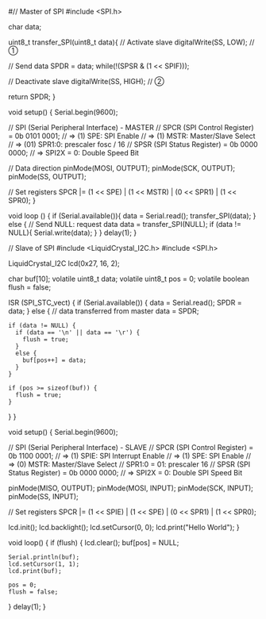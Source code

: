 #// Master of SPI
#include <SPI.h>

char data;

uint8_t transfer_SPI(uint8_t data){
  // Activate slave
  digitalWrite(SS, LOW);     // ①

  // Send data
  SPDR = data;
  while(!(SPSR & (1 << SPIF)));

  // Deactivate slave
  digitalWrite(SS, HIGH);    // ②

  return SPDR;
}

void setup() {
  Serial.begin(9600);

  // SPI (Serial Peripheral Interface) - MASTER
  // SPCR (SPI Control Register) = 0b 0101 0001;
  // => (1) SPE: SPI Enable
  // => (1) MSTR: Master/Slave Select
  // => (01) SPR1:0: prescaler fosc / 16
  // SPSR (SPI Status Register) = 0b 0000 0000;
  // => SPI2X = 0: Double Speed Bit

  // Data direction
  pinMode(MOSI, OUTPUT);
  pinMode(SCK, OUTPUT);
  pinMode(SS, OUTPUT);

  // Set registers
  SPCR |= (1 << SPE) | (1 << MSTR) | (0 << SPR1) | (1 << SPR0);
}

void loop () {
  if (Serial.available()){
    data = Serial.read();
    transfer_SPI(data);
  }
  else {
    // Send NULL: request data
    data = transfer_SPI(NULL);
    if (data != NULL){
      Serial.write(data);
    }
  }
  delay(1);
}





// Slave of SPI
#include <LiquidCrystal_I2C.h>
#include <SPI.h>

LiquidCrystal_I2C lcd(0x27, 16, 2);

char buf[10];
volatile uint8_t data;
volatile uint8_t pos = 0;
volatile boolean flush = false;

ISR (SPI_STC_vect) {
  if (Serial.available()) {
    data = Serial.read();
    SPDR = data;
  }
  else {
    // data transferred from master
    data = SPDR;

    if (data != NULL) {
      if (data == '\n' || data == '\r') {
        flush = true;
      }
      else {
        buf[pos++] = data;
      }
    }

    if (pos >= sizeof(buf)) {
      flush = true;
    }
  }
}

void setup() {
  Serial.begin(9600);

  // SPI (Serial Peripheral Interface) - SLAVE
  // SPCR (SPI Control Register) = 0b 1100 0001;
  // => (1) SPIE: SPI Interrupt Enable
  // => (1) SPE: SPI Enable
  // => (0) MSTR: Master/Slave Select
  // SPR1:0 = 01: prescaler 16
  // SPSR (SPI Status Register) = 0b 0000 0000;
  // => SPI2X = 0: Double SPI Speed Bit

  pinMode(MISO, OUTPUT);
  pinMode(MOSI, INPUT);
  pinMode(SCK, INPUT);
  pinMode(SS, INPUT);

  // Set registers
  SPCR |= (1 << SPIE) | (1 << SPE) | (0 << SPR1) | (1 << SPR0);

  lcd.init();
  lcd.backlight();
  lcd.setCursor(0, 0);
  lcd.print("Hello World");
}

void loop() {
  if (flush) {
    lcd.clear();
    buf[pos] = NULL;

    Serial.println(buf);
    lcd.setCursor(1, 1);
    lcd.print(buf);

    pos = 0;
    flush = false;
  }
  delay(1);
}


